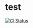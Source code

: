 # test
[![CI Status](https://github.com/sakoatsu/test/workflows/CI/badge.svg?branch=master)][actions]

[actions]: https://github.com/sakoatsu/test/actions?workflow=CI

